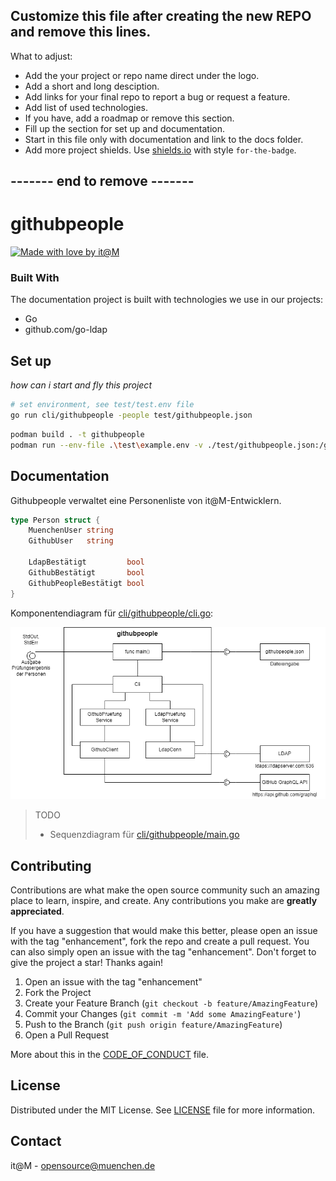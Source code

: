 ## Customize this file after creating the new REPO and remove this lines.
What to adjust:  
* Add the your project or repo name direct under the logo.
* Add a short and long desciption.
* Add links for your final repo to report a bug or request a feature.
* Add list of used technologies.
* If you have, add a roadmap or remove this section.
* Fill up the section for set up and documentation.
 * Start in this file only with documentation and link to the docs folder.
* Add more project shields. Use [shields.io](https://shields.io/) with style `for-the-badge`.

## ------- end to remove -------
<!-- add Project Logo, if existing -->

# githubpeople

[![Made with love by it@M][made-with-love-shield]][itm-opensource]
<!-- feel free to add more shields, style 'for-the-badge' -> see https://shields.io/badges -->



### Built With

The documentation project is built with technologies we use in our projects:

* Go
* github.com/go-ldap


## Set up
*how can i start and fly this project*

```sh
# set environment, see test/test.env file 
go run cli/githubpeople -people test/githubpeople.json
```

```sh
podman build . -t githubpeople
podman run --env-file .\test\example.env -v ./test/githubpeople.json:/githubpeople.json githubpeople
```

## Documentation

Githubpeople verwaltet eine Personenliste von it@M-Entwicklern.

```go
type Person struct {
	MuenchenUser string
	GithubUser   string

	LdapBestätigt         bool
	GithubBestätigt       bool
	GithubPeopleBestätigt bool
}
```
Komponentendiagram für [cli/githubpeople/cli.go](https://github.com/it-at-m/githubpeople/blob/githubpeople-go/cli/githubpeople/cli.go):

![Komponentendiagramm](docs/Komponentendiagramm.drawio.png)

> TODO
> - Sequenzdiagram für [cli/githubpeople/main.go]()

## Contributing

Contributions are what make the open source community such an amazing place to learn, inspire, and create. Any contributions you make are **greatly appreciated**.

If you have a suggestion that would make this better, please open an issue with the tag "enhancement", fork the repo and create a pull request. You can also simply open an issue with the tag "enhancement".
Don't forget to give the project a star! Thanks again!

1. Open an issue with the tag "enhancement"
2. Fork the Project
3. Create your Feature Branch (`git checkout -b feature/AmazingFeature`)
4. Commit your Changes (`git commit -m 'Add some AmazingFeature'`)
5. Push to the Branch (`git push origin feature/AmazingFeature`)
6. Open a Pull Request

More about this in the [CODE_OF_CONDUCT](/CODE_OF_CONDUCT.md) file.


## License

Distributed under the MIT License. See [LICENSE](LICENSE) file for more information.


## Contact

it@M - opensource@muenchen.de

<!-- project shields / links -->
[made-with-love-shield]: https://img.shields.io/badge/made%20with%20%E2%9D%A4%20by-it%40M-yellow?style=for-the-badge
[itm-opensource]: https://opensource.muenchen.de/
